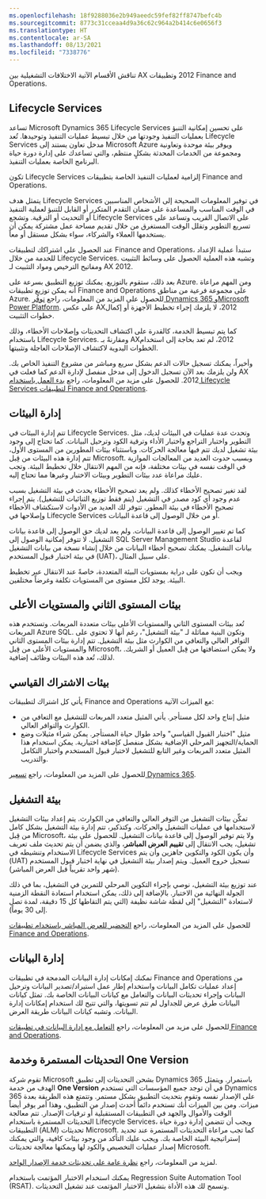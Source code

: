 ```yaml
---
ms.openlocfilehash: 18f9288036e2b949aeedc59fef82ff8747befc4b
ms.sourcegitcommit: 8773c31cceaa4d9a36c62c964a2b414c6e0656f3
ms.translationtype: HT
ms.contentlocale: ar-SA
ms.lasthandoff: 08/13/2021
ms.locfileid: "7338776"
---
```

تناقش الأقسام الآتية الاختلافات التشغيلية بين AX ‏2012 وتطبيقات Finance and Operations.

## <a name="lifecycle-services"></a>Lifecycle Services

تساعد Microsoft Dynamics ‏365 Lifecycle Services على تحسين إمكانية التنبؤ بعمليات التنفيذ وجودتها من خلال تبسيط عمليات التنفيذ وتوحيدها. تُعد Lifecycle Services مدخل تعاون يستند إلى Microsoft Azure ويوفر بيئة موحدة وتعاونية ومجموعة من الخدمات المحدثة بشكلٍ منتظم، والتي تساعدك على إدارة دورة حياة البرنامج الخاصة بعمليات التنفيذ.

تكون Lifecycle Services إلزامية لعمليات التنفيذ الخاصة بتطبيقات Finance and Operations.

يتمثل هدف Lifecycle Services في توفير المعلومات الصحيحة إلى الأشخاص المناسبين في الوقت المناسب والمساعدة على ضمان التقدم المتكرر أو القابل للتنبؤ لعملية التنفيذ أو التحديث أو الترقية. وتشجع Lifecycle Services على الاتصال القريب وتساعد على تسريع التطوير وتقلل الوقت المستغرق من خلال تقديم مساحة عمل مشتركة يمكن أن يستخدمها العملاء والشركاء، سواء بشكل مستقل أو معاً.

عند الحصول على اشتراكك لتطبيقات Finance and Operations، ستبدأ عملية الإعداد للخدمة من خلال Lifecycle Services. وتشبه هذه العملية الحصول على وسائط التثبيت ومفاتيح الترخيص ومواد التثبيت لـ AX ‏2012.

بعد ذلك، ستقوم بالتوزيع. يمكنك توزيع التطبيق بسرعة على Azure. ومن المهم مراعاة أنه يمكن توزيع تطبيقات Finance and Operations على مجموعة فرعية من مناطق Azure. للحصول على المزيد من المعلومات، راجع [توفُر Dynamics 365 وMicrosoft Power Platform](https://dynamics.microsoft.com/geographic-availability/?azure-portal=true). على عكس AX‏ 2012، لا يلزمك إجراء تخطيط الأجهزة أو إكمال خطوات التثبيت.

كما يتم تبسيط الخدمة، كالقدرة على اكتشاف التحديثات وإصلاحات الأخطاء، وذلك باستخدام Lifecycle Services. ومقارنةً بـ AX‏ 2012، لم تعد بحاجة إلى استخدام الخطوات اليدوية لاكتشاف الإصلاحات العاجلة وتثبيتها.

وأخيراً، يمكنك تسجيل حالات الدعم بشكل سريع ومباشر من مشروع التنفيذ الخاص بك. ولن يلزمك بعد الآن تسجيل الدخول إلى مدخل منفصل لإدارة الدعم كما فعلت في AX‏ 2012.
للحصول على مزيد من المعلومات، راجع [بدء العمل باستخدام Lifecycle Services لتطبيقات Finance and Operations](/learn/modules/get-started-lifecycle-services-finance-operations/?azure-portal=true).

## <a name="environment-management"></a>إدارة البيئات

تتم إدارة البيئات في Lifecycle Services. وتحدث عدة عمليات في البيئات لديك، مثل التطوير واختبار التراجع واختبار الأداء وترقية الكود وترحيل البيانات. كما تحتاج إلى وجود بيئة تشغيل لديك تتم فيها معالجة الحركات. وباستثناء بيئات المطورين من المستوى الأول، تتم إدارة هذه البيئات من قِبل Microsoft. وبسبب حدوث العديد من المعالجات الموازية في الوقت نفسه في بيئات مختلفة، فإنه من المهم الانتقال خلال تخطيط البيئة. وتجب عليك مراعاة عدد بيئات التطوير وبيئات الاختبار وغيرها مما تحتاج إليه.

لقد تغير تصحيح الأخطاء كذلك. ولم يعد تصحيح الأخطاء يحدث في بيئة التشغيل بسبب عدم وجود أي كود مصدر في التشغيل (يتم فقط توزيع الثنائيات للتشغيل). يتم إجراء تصحيح الأخطاء في بيئة المطور. تتوفر لك العديد من الأدوات لاستكشاف الأخطاء وإصلاحها في Lifecycle Services أو من خلال الوصول إلى قاعدة البيانات.

كما تم تغيير الوصول إلى قاعدة البيانات. ولم يعد لديك حق الوصول إلى قاعدة بيانات التشغيل. لا تتوفر إمكانية الوصول إلى SQL Server Management Studio لقاعدة بيانات التشغيل. يمكنك تصحيح أخطاء البيانات من خلال إنشاء نسخة من بيانات التشغيل في بيئة اختبار قبول المستخدم (UAT)، على سبيل المثال.

ويجب أن تكون على دراية بمستويات البيئة المتعددة، خاصةً عند الانتقال عبر تخطيط البيئة. يوجد لكل مستوى من المستويات تكلفة وغرضاً مختلفين.

## <a name="tier-2-and-higher-environments"></a>بيئات المستوى الثاني والمستويات الأعلى

تُعد بيئات المستوى الثاني والمستويات الأعلى بيئات متعددة المربعات. وتستخدم هذه المربعات Azure SQL. وتكون البنية مماثلة لـ "بيئة التشغيل"، رغم أنها لا تحتوي على التوافر العالي والتعافي من الكوارث مثل بيئة التشغيل. تتم إدارة بيئات المستوى الثاني والمستويات الأعلى من قِبل Microsoft، ولا يمكن استضافتها من قِبل العميل أو الشريك. لذلك، تُعد هذه البيئات وظائف إضافية.

## <a name="standard-subscription-environments"></a>بيئات الاشتراك القياسي

يأتي كل اشتراك لتطبيقات Finance and Operations مع الميزات الآتية:

- مثيل إنتاج واحد لكل مستأجر. يأتي المثيل متعدد المربعات للتشغيل مع التعافي من الكوارث والتوافر العالي.
- مثيل "اختبار القبول القياسي" واحد طوال حياة المستأجر. يمكن شراء مثيلات وضع الحماية/التجهيز المرحلي الإضافية بشكل منفصل كإضافة اختيارية. يمكن استخدام هذا المثيل متعدد المربعات وغير التابع للتشغيل لاختبار قبول المستخدم واختبار التكامل والتدريب.

للحصول على المزيد من المعلومات، راجع [تسعير Dynamics 365](https://dynamics.microsoft.com/pricing/?azure-portal=true).

## <a name="production-environment"></a>بيئة التشغيل

تمكِّن بيئات التشغيل من التوفر العالي والتعافي من الكوارث. يتم إعداد بيئات التشغيل لاستخدامها في عمليات التشغيل والحركات. وكتذكير، تتم إدارة بيئة التشغيل بشكل كامل من قِبل Microsoft، ولا يتم توفير الوصول إلى قاعدة بيانات التشغيل. للحصول على بيئة تشغيل، يجب الانتقال إلى **تقييم العرض المباشر**، والذي يضمن أن يتم تحديث ملف تعريف الاستخدام وتنشيطه في Lifecycle Services وأن يكون الكود والتكوين جاهزين وأن يتم تسجيل خروج العميل. ويتم إصدار بيئة التشغيل في نهاية ‏‫اختبار قبول المستخدم (UAT)‬ (شهر واحد تقريباً قبل العرض المباشر).

عند توزيع بيئة التشغيل، نوصي بإجراء التكوين المرحلي للتمرين في التشغيل، بما في ذلك الجولة النهائية من الاختبار. بالإضافة إلى ذلك، يمكن استخدام استعادة النقطة الزمنية لاستعادة "التشغيل" إلى لقطة شاشة نظيفة (التي يتم التقاطها كل 15 دقيقة، لمدة تصل إلى 30 يوماً).

للحصول على المزيد من المعلومات، راجع [التحضير للعرض المباشر باستخدام تطبيقات Finance and Operations](/learn/modules/prepare-go-live-finance-operations/?azure-portal=true).

## <a name="data-management"></a>إدارة البيانات

تمكنك إمكانات إدارة البيانات المدمجة في تطبيقات Finance and Operations من إعداد عمليات تكامل البيانات واستخدام إطار عمل استيراد/تصدير البيانات وترحيل البيانات وإجراء تحديثات البيانات والتعامل مع كيانات البيانات الخاصة بك. تمثل كيانات البيانات طرق عرض للجداول لم تتم تسويتها، والتي تتيح لك استخدام إمكانات إدارة البيانات. وتشبه كيانات البيانات طريقة العرض.

للحصول على مزيد من المعلومات، راجع [التعامل مع إدارة البيانات في تطبيقات Finance and Operations](/learn/modules/work-data-management-finance-operations/?azure-portal=true).

## <a name="continuous-updates-and-one-version"></a>التحديثات المستمرة وخدمة One Version

تقوم شركة Microsoft بشحن التحديثات إلى تطبيق Dynamics 365 باستمرار. ويتمثل الهدف من خدمة **One Version** في أن توجد جميع المؤسسات التي تستخدم Dynamics 365 على الإصدار نفسه وتقوم بتحديث التطبيق بشكل مستمر. وتتمتع هذه الطريقة بعدة ميزات. ومن بين الميزات أنك تستخدم دائماً أحدث إصدار من التطبيق، وهذا أمر يوفر أيضاً الوقت والأموال والجهد في التطبيقات المستقبلية أو ترقيات الإصدار. تتم معالجة التحديثات المستمرة باستخدام Lifecycle Services، ويجب أن تتضمن إدارة دورة حياة التطبيقات (ALM) تحديثات Microsoft. كما تجب مراعاة التحديثات المستمرة عند تحديد إستراتيجية البيئة الخاصة بك. ويجب عليك التأكد من وجود بيئات كافية، والتي يمكنك إصدار عمليات التخصيص والكود لها ويمكنها معالجة تحديثات Microsoft.

لمزيد من المعلومات، راجع [نظرة عامة على تحديثات خدمة الإصدار الواحد](/dynamics365/fin-ops-core/dev-itpro/lifecycle-services/oneversion-overview?azure-portal=true&toc=/dynamics365/commerce/toc.json).

يمكنك استخدام الاختبار المؤتمت باستخدام Regression Suite Automation Tool‏ (RSAT). وتسمح لك هذه الأداة بتشغيل الاختبار المؤتمت عند تشغيل التحديثات.
